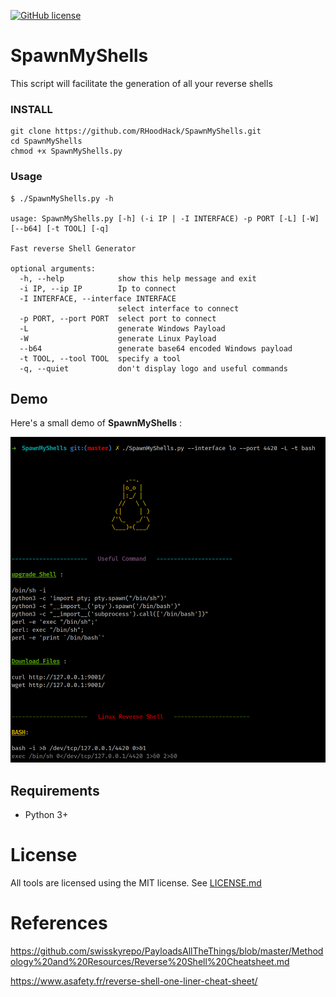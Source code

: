 [![GitHub license](https://img.shields.io/github/license/internetwache/GitTools.svg)](https://github.com/internetwache/GitTools/blob/master/LICENSE.md)
 

# SpawnMyShells

This script will facilitate the generation of all your reverse shells

### INSTALL

    git clone https://github.com/RHoodHack/SpawnMyShells.git
    cd SpawnMyShells
    chmod +x SpawnMyShells.py

### Usage


```
$ ./SpawnMyShells.py -h

usage: SpawnMyShells.py [-h] (-i IP | -I INTERFACE) -p PORT [-L] [-W] [--b64] [-t TOOL] [-q]

Fast reverse Shell Generator

optional arguments:
  -h, --help            show this help message and exit
  -i IP, --ip IP        Ip to connect
  -I INTERFACE, --interface INTERFACE
                        select interface to connect
  -p PORT, --port PORT  select port to connect
  -L                    generate Windows Payload
  -W                    generate Linux Payload
  --b64                 generate base64 encoded Windows payload
  -t TOOL, --tool TOOL  specify a tool
  -q, --quiet           don't display logo and useful commands
```

## Demo

Here's a small demo of **SpawnMyShells** :

![Demo](https://github.com/RHoodHack/SpawnMyShells/raw/master/ressources/image1.png)


## Requirements
* Python 3+

# License

All tools are licensed using the MIT license. See [LICENSE.md](LICENSE.md)

# References

https://github.com/swisskyrepo/PayloadsAllTheThings/blob/master/Methodology%20and%20Resources/Reverse%20Shell%20Cheatsheet.md

https://www.asafety.fr/reverse-shell-one-liner-cheat-sheet/